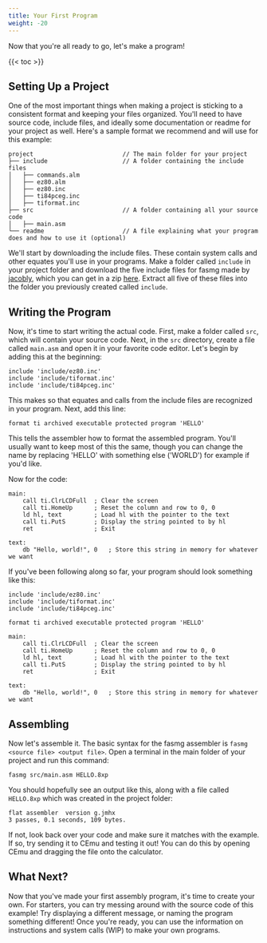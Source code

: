 ```yaml
---
title: Your First Program
weight: -20
---
```


Now that you're all ready to go, let's make a program!

{{< toc >}}

## Setting Up a Project 
One of the most important things when making a project is sticking to a consistent format and keeping your files organized. You'll need to have source code, include files, and ideally some documentation or readme for your project as well. Here's a sample format we recommend and will use for this example:

```Plain
project                         // The main folder for your project
├── include                     // A folder containing the include files
│   ├── commands.alm
│   ├── ez80.alm
│   ├── ez80.inc
│   ├── ti84pceg.inc
│   ├── tiformat.inc
├── src                         // A folder containing all your source code
│   ├── main.asm
└── readme                      // A file explaining what your program does and how to use it (optional)
```

We'll start by downloading the include files. These contain system calls and other equates you'll use in your programs. Make a folder called `include` in your project folder and download the five include files for fasmg made by [jacobly](https://github.com/jacobly0), which you can get in a zip [here](https://github.com/EzCE/ez80-docs/raw/main/assets/include.zip). Extract all five of these files into the folder you previously created called `include`.

## Writing the Program

Now, it's time to start writing the actual code. First, make a folder called `src`, which will contain your source code. Next, in the `src` directory, create a file called `main.asm` and open it in your favorite code editor. Let's begin by adding this at the beginning:

```Plain
include 'include/ez80.inc'
include 'include/tiformat.inc'
include 'include/ti84pceg.inc'
```

This makes so that equates and calls from the include files are recognized in your program. Next, add this line:

```Plain
format ti archived executable protected program 'HELLO'
```

This tells the assembler how to format the assembled program. You'll usually want to keep most of this the same, though you can change the name by replacing 'HELLO' with something else ('WORLD') for example if you'd like.

Now for the code:

```Plain
main:
    call ti.ClrLCDFull  ; Clear the screen
    call ti.HomeUp      ; Reset the column and row to 0, 0
    ld hl, text         ; Load hl with the pointer to the text
    call ti.PutS        ; Display the string pointed to by hl
    ret                 ; Exit

text:
    db "Hello, world!", 0   ; Store this string in memory for whatever we want
```

If you've been following along so far, your program should look something like this:

```Plain
include 'include/ez80.inc'
include 'include/tiformat.inc'
include 'include/ti84pceg.inc'

format ti archived executable protected program 'HELLO'

main:
    call ti.ClrLCDFull  ; Clear the screen
    call ti.HomeUp      ; Reset the column and row to 0, 0
    ld hl, text         ; Load hl with the pointer to the text
    call ti.PutS        ; Display the string pointed to by hl
    ret                 ; Exit

text:
    db "Hello, world!", 0   ; Store this string in memory for whatever we want
```

## Assembling

Now let's assemble it. The basic syntax for the fasmg assembler is `fasmg <source file> <output file>`. Open a terminal in the main folder of your project and run this command:

```Plain
fasmg src/main.asm HELLO.8xp
```

You should hopefully see an output like this, along with a file called `HELLO.8xp` which was created in the project folder:

```Plain
flat assembler  version g.jmhx
3 passes, 0.1 seconds, 109 bytes.
```

If not, look back over your code and make sure it matches with the example. If so, try sending it to CEmu and testing it out! You can do this by opening CEmu and dragging the file onto the calculator.

## What Next?
Now that you've made your first assembly program, it's time to create your own. For starters, you can try messing around with the source code of this example! Try displaying a different message, or naming the program something different! Once you're ready, you can use the information on instructions and system calls (WIP) to make your own programs.
